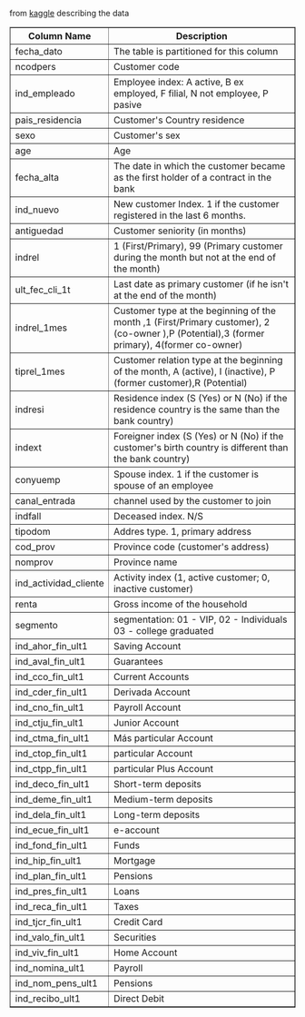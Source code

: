 from [kaggle](https://www.kaggle.com/c/santander-product-recommendation/data) describing the data

<table cellpadding="2px" border="1px">
<thead>
<tr><th>Column Name</th><th>Description</th></tr>
</thead>
<tbody>
<tr>
<td>fecha_dato</td>
<td>The table is partitioned for this column</td>
</tr>
<tr>
<td>ncodpers</td>
<td>Customer code</td>
</tr>
<tr>
<td>ind_empleado</td>
<td>Employee index: A active, B ex employed, F filial, N not employee, P pasive</td>
</tr>
<tr>
<td>pais_residencia</td>
<td>Customer's Country residence</td>
</tr>
<tr>
<td>sexo</td>
<td>Customer's sex</td>
</tr>
<tr>
<td>age</td>
<td>Age</td>
</tr>
<tr>
<td>fecha_alta</td>
<td>The date in which the customer became as the first holder of a contract in the bank</td>
</tr>
<tr>
<td>ind_nuevo</td>
<td>New customer Index. 1 if the customer registered in the last 6 months.</td>
</tr>
<tr>
<td>antiguedad</td>
<td>Customer seniority (in months)</td>
</tr>
<tr>
<td>indrel</td>
<td>1 (First/Primary), 99 (Primary customer during the month but not at the end of the month)</td>
</tr>
<tr>
<td>ult_fec_cli_1t</td>
<td>Last date as primary customer (if he isn't at the end of the month)</td>
</tr>
<tr>
<td>indrel_1mes</td>
<td>Customer type at the beginning of the month ,1 (First/Primary customer), 2 (co-owner ),P (Potential),3 (former primary), 4(former co-owner)</td>
</tr>
<tr>
<td>tiprel_1mes</td>
<td>Customer relation type at the beginning of the month, A (active), I (inactive), P (former customer),R (Potential)</td>
</tr>
<tr>
<td>indresi</td>
<td>Residence index (S (Yes) or N (No) if the residence country is the same than the bank country)</td>
</tr>
<tr>
<td>indext</td>
<td>Foreigner index (S (Yes) or N (No) if the customer's birth country is different than the bank country)</td>
</tr>
<tr>
<td>conyuemp</td>
<td>Spouse index. 1 if the customer is spouse of an employee</td>
</tr>
<tr>
<td>canal_entrada</td>
<td>channel used by the customer to join</td>
</tr>
<tr>
<td>indfall</td>
<td>Deceased index. N/S</td>
</tr>
<tr>
<td>tipodom</td>
<td>Addres type. 1, primary address</td>
</tr>
<tr>
<td>cod_prov</td>
<td>Province code (customer's address)</td>
</tr>
<tr>
<td>nomprov</td>
<td>Province name</td>
</tr>
<tr>
<td>ind_actividad_cliente</td>
<td>Activity index (1, active customer; 0, inactive customer)</td>
</tr>
<tr>
<td>renta</td>
<td>Gross income of the household</td>
</tr>
<tr>
<td>segmento</td>
<td>segmentation: 01 - VIP, 02 - Individuals 03 - college graduated</td>
</tr>
<tr>
<td>ind_ahor_fin_ult1</td>
<td>Saving Account</td>
</tr>
<tr>
<td>ind_aval_fin_ult1</td>
<td>Guarantees</td>
</tr>
<tr>
<td>ind_cco_fin_ult1</td>
<td>Current Accounts</td>
</tr>
<tr>
<td>ind_cder_fin_ult1</td>
<td>Derivada Account</td>
</tr>
<tr>
<td>ind_cno_fin_ult1</td>
<td>Payroll Account</td>
</tr>
<tr>
<td>ind_ctju_fin_ult1</td>
<td>Junior Account</td>
</tr>
<tr>
<td>ind_ctma_fin_ult1</td>
<td>Más particular Account</td>
</tr>
<tr>
<td>ind_ctop_fin_ult1</td>
<td>particular Account</td>
</tr>
<tr>
<td>ind_ctpp_fin_ult1</td>
<td>particular Plus Account</td>
</tr>
<tr>
<td>ind_deco_fin_ult1</td>
<td>Short-term deposits</td>
</tr>
<tr>
<td>ind_deme_fin_ult1</td>
<td>Medium-term deposits</td>
</tr>
<tr>
<td>ind_dela_fin_ult1</td>
<td>Long-term deposits</td>
</tr>
<tr>
<td>ind_ecue_fin_ult1</td>
<td>e-account</td>
</tr>
<tr>
<td>ind_fond_fin_ult1</td>
<td>Funds</td>
</tr>
<tr>
<td>ind_hip_fin_ult1</td>
<td>Mortgage</td>
</tr>
<tr>
<td>ind_plan_fin_ult1</td>
<td>Pensions</td>
</tr>
<tr>
<td>ind_pres_fin_ult1</td>
<td>Loans</td>
</tr>
<tr>
<td>ind_reca_fin_ult1</td>
<td>Taxes</td>
</tr>
<tr>
<td>ind_tjcr_fin_ult1</td>
<td>Credit Card</td>
</tr>
<tr>
<td>ind_valo_fin_ult1</td>
<td>Securities</td>
</tr>
<tr>
<td>ind_viv_fin_ult1</td>
<td>Home Account</td>
</tr>
<tr>
<td>ind_nomina_ult1</td>
<td>Payroll</td>
</tr>
<tr>
<td>ind_nom_pens_ult1</td>
<td>Pensions</td>
</tr>
<tr>
<td>ind_recibo_ult1</td>
<td>Direct Debit</td>
</tr>
</tbody>
</table>
